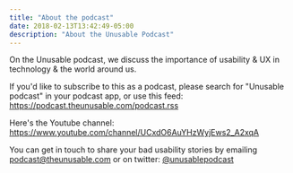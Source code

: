 ```yaml
---
title: "About the podcast"
date: 2018-02-13T13:42:49-05:00
description: "About the Unusable Podcast"
---
```


On the Unusable podcast, we discuss the importance of usability & UX in technology & the world around us.

If you'd like to subscribe to this as a podcast, please search for "Unusable podcast" in your podcast app, or use this feed:
https://podcast.theunusable.com/podcast.rss

Here's the Youtube channel:
https://www.youtube.com/channel/UCxdO6AuYHzWyjEws2_A2xqA

You can get in touch to share your bad usability stories by emailing podcast@theunusable.com or on twitter: [@unusablepodcast](https://twitter.com/unusablepodcast)